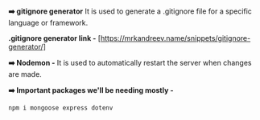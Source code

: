 **➡️ gitignore generator** It is used to generate a .gitignore file for a specific language or framework.

**.gitignore generator link -** [https://mrkandreev.name/snippets/gitignore-generator/]

**➡️ Nodemon -** It is used to automatically restart the server when changes are made.

**➡️ Important packages we'll be needing mostly -** 

    npm i mongoose express dotenv

